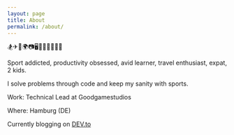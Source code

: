 ```yaml
---
layout: page
title: About
permalink: /about/
---
```


🏂✈🚞🌍📷🖥🤘👨‍👩‍👦‍👦🚀

Sport addicted, productivity obsessed, avid learner, travel enthusiast, expat, 2 kids. 

I solve problems through code and keep my sanity with sports. 

Work:  Technical Lead at Goodgamestudios 

Where: Hamburg (DE)

Currently blogging on [DEV.to](https://dev.to/dvddpl)